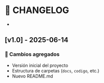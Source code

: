 # 📜 CHANGELOG
-
## [v1.0] - 2025-06-14
### 🔧 Cambios agregados
- Versión inicial del proyecto
- Estructura de carpetas (`docs`, `codigo`, etc.)
- Nuevo README.md
